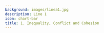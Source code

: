 ```yaml
---
background: images/linea1.jpg
description: Line 1
icon: chart-bar
title: 1. Inequality, Conflict and Cohesion
---
```


